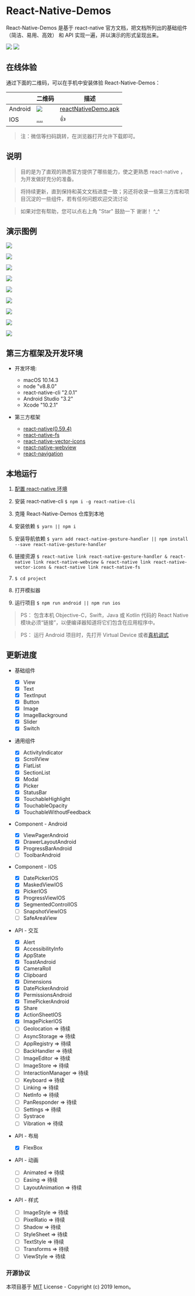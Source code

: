 # React-Native-Demos

React-Native-Demos 是基于 react-native 官方文档，把文档所列出的基础组件（简洁、易用、高效） 和 API 实现一遍，并以演示的形式呈现出来。

![](https://img.shields.io/badge/License-MIT-lightgrey.svg) ![](https://img.shields.io/badge/Powered%20by-ReactNative-28b1b0.svg)

## 在线体验

通过下面的二维码，可以在手机中安装体验 React-Native-Demos：

|         | 二维码                                     | 描述                                                                                                               |
| ------- | ------------------------------------------ | ------------------------------------------------------------------------------------------------------------------ |
| Android | ![](https://www.pgyer.com/app/qrcode/8RvR) | [ reactNativeDemo.apk](https://github.com/cllemon/reactNativeDemo/releases/download/v1.0/reactNativeDemo-v1.0.apk) |
| IOS     | [....]()                                   | 👍                                                                                                                 |

> 注：微信等扫码跳转，在浏览器打开允许下载即可。

## 说明

> 目的是为了直观的熟悉官方提供了哪些能力，使之更熟悉 react-native ，为开发做好充分的准备。

> 将持续更新，直到保持和英文文档进度一致；另还将收录一些第三方库和项目沉淀的一些组件，若有任何问题欢迎交流讨论

> 如果对您有帮助，您可以点右上角 "Star" 鼓励一下 谢谢！ ^\_^

## 演示图例

![](/public/images/ios&android_01.png)

![](/public/images/ios&android_02.png)

![](/public/images/ios&android_03.png)

![](/public/images/ios&android_04.png)

![](/public/images/ios&android_05.png)

![](/public/images/ios&android_06.png)

![](/public/images/ios&android_07.png)

![](/public/images/ios&android_08.png)

![](/public/images/demo_3.gif)

## 第三方框架及开发环境

- 开发环境:

  - macOS 10.14.3
  - node "v8.8.0"
  - react-native-cli "2.0.1"
  - Android Studio "3.2"
  - Xcode "10.2.1"

- 第三方框架
  - [react-native(0.59.4)](https://github.com/facebook/react-native)
  - [react-native-fs](https://github.com/itinance/react-native-fs)
  - [react-native-vector-icons](https://github.com/oblador/react-native-vector-icons)
  - [react-native-webview](https://github.com/react-native-community/react-native-webview)
  - [react-navigation](https://github.com/react-navigation/react-navigation)

## 本地运行

1. [配置 react-native 环境](https://reactnative.cn/docs/getting-started/)

2. 安装 react-native-cli `$ npm i -g react-native-cli`

3. 克隆 React-Native-Demos 仓库到本地

4. 安装依赖 `$ yarn || npm i`

5. 安装导航依赖 `$ yarn add react-native-gesture-handler || npm install --save react-native-gesture-handler`

6. 链接资源 `$ react-native link react-native-gesture-handler & react-native link react-native-webview & react-native link react-native-vector-icons & react-native link react-native-fs`

7. `$ cd project`

8. 打开模拟器

9. 运行项目 `$ npm run android || npm run ios`

> PS：
> 包含本机 Objective-C，Swift，Java 或 Kotlin 代码的 React Native 模块必须“链接”，以便编译器知道将它们包含在应用程序中。

> PS：
> 运行 Android 项目时，先打开 Virtual Device 或者[真机调式](https://reactnative.cn/docs/running-on-device/)

## 更新进度

- 基础组件

  - [x] View
  - [x] Text
  - [x] TextInput
  - [x] Button
  - [x] Image
  - [x] ImageBackground
  - [x] Slider
  - [x] Switch

- 通用组件

  - [x] ActivityIndicator
  - [x] ScrollView
  - [x] FlatList
  - [x] SectionList
  - [x] Modal
  - [x] Picker
  - [x] StatusBar
  - [x] TouchableHighlight
  - [x] TouchableOpacity
  - [x] TouchableWithoutFeedback

- Component - Android

  - [x] ViewPagerAndroid
  - [x] DrawerLayoutAndroid
  - [x] ProgressBarAndroid
  - [ ] ToolbarAndroid

- Component - IOS

  - [x] DatePickerIOS
  - [x] MaskedViewIOS
  - [x] PickerIOS
  - [x] ProgressViewIOS
  - [x] SegmentedControlIOS
  - [ ] SnapshotViewIOS
  - [ ] SafeAreaView

- API - 交互

  - [x] Alert
  - [x] AccessibilityInfo
  - [x] AppState
  - [x] ToastAndroid
  - [x] CameraRoll
  - [x] Clipboard
  - [x] Dimensions
  - [x] DatePickerAndroid
  - [x] PermissionsAndroid
  - [x] TimePickerAndroid
  - [x] Share
  - [x] ActionSheetIOS
  - [x] ImagePickerIOS
  - [ ] Geolocation => 待续
  - [ ] AsyncStorage => 待续
  - [ ] AppRegistry => 待续
  - [ ] BackHandler => 待续
  - [ ] ImageEditor => 待续
  - [ ] ImageStore => 待续
  - [ ] InteractionManager => 待续
  - [ ] Keyboard => 待续
  - [ ] Linking => 待续
  - [ ] NetInfo => 待续
  - [ ] PanResponder => 待续
  - [ ] Settings => 待续
  - [ ] Systrace
  - [ ] Vibration => 待续

- API - 布局

  - [x] FlexBox

- API - 动画

  - [ ] Animated => 待续
  - [ ] Easing => 待续
  - [ ] LayoutAnimation => 待续

- API - 样式
  - [ ] ImageStyle => 待续
  - [ ] PixelRatio => 待续
  - [ ] Shadow => 待续
  - [ ] StyleSheet => 待续
  - [ ] TextStyle => 待续
  - [ ] Transforms => 待续
  - [ ] ViewStyle => 待续

### 开源协议

本项目基于 [MIT](http://opensource.org/licenses/MIT) License - Copyright (c) 2019 lemon。
